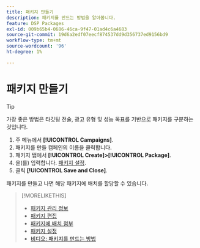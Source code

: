 ```yaml
---
title: 패키지 만들기
description: 패키지를 만드는 방법을 알아봅니다.
feature: DSP Packages
exl-id: 009b65b4-0686-46ca-9f47-01ad4c6a4683
source-git-commit: 19d6a2edf07eecf874537dd9d356737ed9156bd9
workflow-type: tm+mt
source-wordcount: '96'
ht-degree: 1%

---
```


# 패키지 만들기

>[!TIP]
>
>가장 좋은 방법은 타깃팅 전술, 광고 유형 및 성능 목표를 기반으로 패키지를 구분하는 것입니다.

1. 주 메뉴에서 **[!UICONTROL Campaigns]**.
1. 패키지를 만들 캠페인의 이름을 클릭합니다.
1. 패키지 탭에서 **[!UICONTROL Create]>[!UICONTROL Package]**.
1. 을(를) 입력합니다. [패키지 설정](package-settings.md).
1. 클릭 **[!UICONTROL Save and Close]**.

패키지를 만들고 나면 해당 패키지에 배치를 할당할 수 있습니다.

>[!MORELIKETHIS]
>
>* [패키지 관리 정보](package-about.md)
>* [패키지 편집](package-edit.md)
>* [패키지에 배치 첨부](package-attach-placement.md)
>* [패키지 설정](package-settings.md)
>* [비디오: 패키지를 만드는 방법](https://experienceleague.adobe.com/docs/advertising-cloud-learn/tutorials/dsp/package-create.html)

